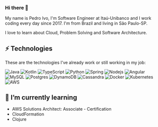 ### Hi there 👋

My name is Pedro Ivo, I'm Software Engineer at Itaú-Unibanco and I work coding every day since 2017.
I'm from Brazil and living in São Paulo-SP.

I love to learn about Cloud, Problem Solving and Software Architecture.

## ⚡ Technologies

These are the technologies I've already work or still working in my job:


![Java](https://img.shields.io/badge/-Java-007396?style=for-the-badge&logo=java)
![Kotlin](https://img.shields.io/badge/kotlin-%230095D5.svg?&style=for-the-badge&logo=kotlin&logoColor=white)
![TypeScript](https://img.shields.io/badge/-TypeScript-ffa500?style=for-the-badge&logo=typescript)
![Python](https://img.shields.io/badge/python%20-%2314354C.svg?&style=for-the-badge&logo=python&logoColor=white)
![Spring](https://img.shields.io/badge/-Spring-6DB33F?style=for-the-badge&logo=spring&logoColor=white)
![Nodejs](https://img.shields.io/badge/-Nodejs-339933?style=for-the-badge&logo=Node.js&logoColor=white)
![Angular](https://img.shields.io/badge/-Angular-DD0031?style=for-the-badge&logo=angular)
![MySQL](https://img.shields.io/badge/-MySQL-4479A1?style=for-the-badge&logo=mysql&logoColor=white)
![Postgres](https://img.shields.io/badge/postgres-%23316192.svg?&style=for-the-badge&logo=postgresql&logoColor=white)
![DynamoDB](https://img.shields.io/badge/DynamoDB%20-%23FF9900.svg?&style=for-the-badge&logo=amazon-aws&logoColor=white)
![Cassandra](https://img.shields.io/badge/Cassandra%20-%23D42029.svg?&style=for-the-badge&logo=apache&logoColor=white)
![Docker](https://img.shields.io/badge/-Docker-2496ED?style=for-the-badge&logo=docker&logoColor=white)
![Kubernetes](https://img.shields.io/badge/kubernetes%20-%23326ce5.svg?&style=for-the-badge&logo=kubernetes&logoColor=white)
![AWS](https://img.shields.io/badge/AWS%20-%23FF9900.svg?&style=for-the-badge&logo=amazon-aws&logoColor=white)


## 🌱 I’m currently learning

 - AWS Solutions Architect: Associate - Certification
 - CloudFormation
 - Clojure

<!--
**freemanpivo/freemanpivo** is a ✨ _special_ ✨ repository because its `README.md` (this file) appears on your GitHub profile.

Here are some ideas to get you started:

- 🔭 I’m currently working on ...
- 🌱 I’m currently learning ...
- 👯 I’m looking to collaborate on ...
- 🤔 I’m looking for help with ...
- 💬 Ask me about ...
- 📫 How to reach me: ...
- 😄 Pronouns: ...
- ⚡ Fun fact: ...
-->
